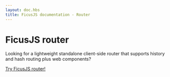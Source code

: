 ```yaml
---
layout: doc.hbs
title: FicusJS documentation - Router
---
```

# FicusJS router

Looking for a lightweight standalone client-side router that supports history and hash routing plus web components?

[Try FicusJS router!](https://router.ficusjs.org)
